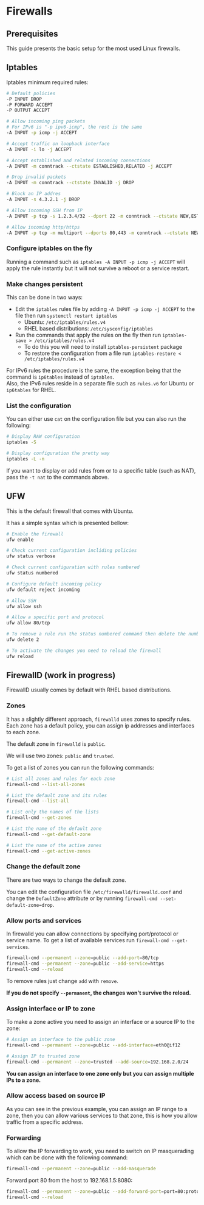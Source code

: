 # Firewalls

## Prerequisites

This guide presents the basic setup for the most used Linux firewalls.

## Iptables

Iptables minimum required rules:

```bash
# Default policies
-P INPUT DROP
-P FORWARD ACCEPT
-P OUTPUT ACCEPT

# Allow incoming ping packets
# For IPv6 is "-p ipv6-icmp", the rest is the same
-A INPUT -p icmp -j ACCEPT

# Accept traffic on loopback interface
-A INPUT -i lo -j ACCEPT

# Accept established and related incoming connections
-A INPUT -m conntrack --ctstate ESTABLISHED,RELATED -j ACCEPT

# Drop invalid packets
-A INPUT -m conntrack --ctstate INVALID -j DROP

# Block an IP addres
-A INPUT -s 4.3.2.1 -j DROP

# Allow incoming SSH from IP
-A INPUT -p tcp -s 1.2.3.4/32 --dport 22 -m conntrack --ctstate NEW,ESTABLISHED -j ACCEPT

# Allow incoming http/https
-A INPUT -p tcp -m multiport --dports 80,443 -m conntrack --ctstate NEW,ESTABLISHED -j ACCEPT
```

### Configure iptables on the fly

Running a command such as ```iptables -A INPUT -p icmp -j ACCEPT``` will apply the rule instantly but it will not survive a reboot or a service restart.

### Make changes persistent

This can be done in two ways:


* Edit the ```iptables``` rules file by adding ```-A INPUT -p icmp -j ACCEPT``` to the file then run ```systemctl restart iptables```
  * Ubuntu: ```/etc/iptables/rules.v4```
  * RHEL based distributions: ```/etc/sysconfig/iptables```
* Run the commands that apply the rules on the fly then run ```iptables-save > /etc/iptables/rules.v4```
  * To do this you will need to install ```iptables-persistent``` package
  * To restore the configuration from a file run ```iptables-restore < /etc/iptables/rules.v4```

For IPv6 rules the procedure is the same, the exception being that the command is ```ip6tables``` instead of ```iptables```.  
Also, the IPv6 rules reside in a separate file such as ```rules.v6``` for Ubuntu or ```ip6tables``` for RHEL.

### List the configuration

You can either use ```cat``` on the configuration file but you can also run the following:

```bash
# Display RAW configuration
iptables -S

# Display configuration the pretty way
iptables -L -n
```

If you want to display or add rules from or to a specific table (such as NAT), pass the ```-t nat``` to the commands above.

## UFW

This is the default firewall that comes with Ubuntu.

It has a simple syntax which is presented bellow:

```bash
# Enable the firewall
ufw enable

# Check current configuration incliding policies
ufw status verbose

# Check current configuration with rules numbered
ufw status numbered

# Configure default incoming policy
ufw default reject incoming

# Allow SSH
ufw allow ssh

# Allow a specific port and protocol
ufw allow 80/tcp

# To remove a rule run the status numbered command then delete the number, in this case the 80/tcp rule
ufw delete 2

# To activate the changes you need to reload the firewall
ufw reload
```

## FirewallD (work in progress)

FirewallD usually comes by default with RHEL based distributions.

### Zones

It has a slightly different approach, ```firewalld``` uses zones to specify rules. Each zone has a default policy, you can assign ip addresses and interfaces to each zone.

The default zone in ```firewalld``` is ```public```. 

We will use two zones: ```public``` and ```trusted```.

To get a list of zones you can run the following commands:

```bash
# List all zones and rules for each zone
firewall-cmd --list-all-zones

# List the default zone and its rules
firewall-cmd --list-all

# List only the names of the lists
firewall-cmd --get-zones

# List the name of the default zone
firewall-cmd --get-default-zone

# List the name of the active zones
firewall-cmd --get-active-zones
```

### Change the default zone

There are two ways to change the default zone.

You can edit the configuration file ```/etc/firewalld/firewalld.conf``` and change the ```DefaultZone``` attribute or by running ```firewall-cmd --set-default-zone=drop```.

### Allow ports and services

In firewalld you can allow connections by specifying port/protocol or service name. To get a list of available services run ```firewall-cmd --get-services```.


```bash
firewall-cmd --permanent --zone=public --add-port=80/tcp
firewall-cmd --permanent --zone=public --add-service=https
firewall-cmd --reload
```

To remove rules just change ```add``` with ```remove```.

**If you do not specify ```--permanent```, the changes won't survive the reload.**

### Assign interface or IP to zone

To make a zone active you need to assign an interface or a source IP to the zone:

```bash
# Assign an interface to the public zone
firewall-cmd --permanent --zone=public --add-interface=eth0@if12

# Assign IP to trusted zone
firewall-cmd --permanent --zone=trusted --add-source=192.168.2.0/24
```

**You can assign an interface to one zone only but you can assign multiple IPs to a zone.**

### Allow access based on source IP

As you can see in the previous example, you can assign an IP range to a zone, then you can allow various services to that zone, this is how you allow traffic from a specific address.

### Forwarding

To allow the IP forwarding to work, you need to switch on IP masquerading which can be done with the following command:

```bash
firewall-cmd --permanent --zone=public --add-masquerade
```

Forward port 80 from the host to 192.168.1.5:8080:

```bash
firewall-cmd --permanent --zone=public --add-forward-port=port=80:proto=tcp:toport=8080:toaddr=192.168.1.5
firewall-cmd --reload
```
